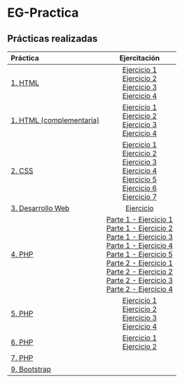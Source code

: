 # EG-Practica

## Prácticas realizadas

|Práctica|Ejercitación|
|:-|:-:|
|[1. HTML](https://github.com/NicoGabrielGallegos/EG-Practica/tree/main/1.%20HTML)|[Ejercicio 1](https://github.com/NicoGabrielGallegos/EG-Practica/tree/main/1.%20HTML/Ejercitación%201)<br>[Ejercicio 2](https://github.com/NicoGabrielGallegos/EG-Practica/tree/main/1.%20HTML/Ejercitación%202)<br>[Ejercicio 3](https://github.com/NicoGabrielGallegos/EG-Practica/tree/main/1.%20HTML/Ejercitación%203)<br>[Ejercicio 4](https://github.com/NicoGabrielGallegos/EG-Practica/tree/main/1.%20HTML/Ejercitación%204)|
|[1. HTML (complementaria)](https://github.com/NicoGabrielGallegos/EG-Practica/tree/main/1.%20HTML%20(complementaria))|[Ejercicio 1](https://github.com/NicoGabrielGallegos/EG-Practica/tree/main/1.%20HTML%20(complementaria)/Ejercitación%201)<br>[Ejercicio 2](https://github.com/NicoGabrielGallegos/EG-Practica/tree/main/1.%20HTML%20(complementaria)/Ejercitación%202)<br>[Ejercicio 3](https://github.com/NicoGabrielGallegos/EG-Practica/tree/main/1.%20HTML%20(complementaria)/Ejercitación%203)<br>[Ejercicio 4](https://github.com/NicoGabrielGallegos/EG-Practica/tree/main/1.%20HTML%20(complementaria)/Ejercitación%204)|
|[2. CSS](https://github.com/NicoGabrielGallegos/EG-Practica/tree/main/2.%20CSS)|[Ejercicio 1](https://github.com/NicoGabrielGallegos/EG-Practica/tree/main/2.%20CSS/Ejercitación%201)<br>[Ejercicio 2](https://github.com/NicoGabrielGallegos/EG-Practica/tree/main/2.%20CSS/Ejercitación%202)<br>[Ejercicio 3](https://github.com/NicoGabrielGallegos/EG-Practica/tree/main/2.%20CSS/Ejercitación%203)<br>[Ejercicio 4](https://github.com/NicoGabrielGallegos/EG-Practica/tree/main/2.%20CSS/Ejercitación%204)<br>[Ejercicio 5](https://github.com/NicoGabrielGallegos/EG-Practica/tree/main/2.%20CSS/Ejercitación%205)<br>[Ejercicio 6](https://github.com/NicoGabrielGallegos/EG-Practica/tree/main/2.%20CSS/Ejercitación%206)<br>[Ejercicio 7](https://github.com/NicoGabrielGallegos/EG-Practica/tree/main/2.%20CSS/Ejercitación%207)|
|[3. Desarrollo Web](https://github.com/NicoGabrielGallegos/EG-Practica/tree/main/3.%20Desarrollo%20Web)|[Ejercicio](https://github.com/NicoGabrielGallegos/EG-Practica/blob/main/3.%20Desarrollo%20Web/Ejercitacion.pdf)|
|[4. PHP](https://github.com/NicoGabrielGallegos/EG-Practica/tree/main/4.%20PHP)|[Parte 1 - Ejercicio 1](https://github.com/NicoGabrielGallegos/EG-Practica/tree/main/4.%20PHP/Parte%201%20-%20Ejercicio%201)<br>[Parte 1 - Ejercicio 2](https://github.com/NicoGabrielGallegos/EG-Practica/tree/main/4.%20PHP/Parte%201%20-%20Ejercicio%202)<br>[Parte 1 - Ejercicio 3](https://github.com/NicoGabrielGallegos/EG-Practica/tree/main/4.%20PHP/Parte%201%20-%20Ejercicio%203)<br>[Parte 1 - Ejercicio 4](https://github.com/NicoGabrielGallegos/EG-Practica/tree/main/4.%20PHP/Parte%201%20-%20Ejercicio%204)<br>[Parte 1 - Ejercicio 5](https://github.com/NicoGabrielGallegos/EG-Practica/tree/main/4.%20PHP/Parte%201%20-%20Ejercicio%205)<br>[Parte 2 - Ejercicio 1](https://github.com/NicoGabrielGallegos/EG-Practica/tree/main/4.%20PHP/Parte%202%20-%20Ejercicio%201)<br>[Parte 2 - Ejercicio 2](https://github.com/NicoGabrielGallegos/EG-Practica/tree/main/4.%20PHP/Parte%202%20-%20Ejercicio%202)<br>[Parte 2 - Ejercicio 3](https://github.com/NicoGabrielGallegos/EG-Practica/tree/main/4.%20PHP/Parte%202%20-%20Ejercicio%203)<br>[Parte 2 - Ejercicio 4](https://github.com/NicoGabrielGallegos/EG-Practica/tree/main/4.%20PHP/Parte%202%20-%20Ejercicio%204)|
|[5. PHP](https://github.com/NicoGabrielGallegos/EG-Practica/tree/main/5.%20PHP)|[Ejercicio 1](https://github.com/NicoGabrielGallegos/EG-Practica/tree/main/5.%20PHP/Ejercicio%201)<br>[Ejercicio 2](https://github.com/NicoGabrielGallegos/EG-Practica/tree/main/5.%20PHP/Ejercicio%202)<br>[Ejercicio 3](https://github.com/NicoGabrielGallegos/EG-Practica/tree/main/5.%20PHP/Ejercicio%203)<br>[Ejercicio 4](https://github.com/NicoGabrielGallegos/EG-Practica/tree/main/5.%20PHP/Ejercicio%204)|
|[6. PHP](https://github.com/NicoGabrielGallegos/EG-Practica/tree/main/6.%20PHP)|[Ejercicio 1](https://github.com/NicoGabrielGallegos/EG-Practica/tree/main/6.%20PHP/Ejercicio%201)<br>[Ejercicio 2](https://github.com/NicoGabrielGallegos/EG-Practica/tree/main/6.%20PHP/Ejercicio%202)|
|[7. PHP]()||
|[9. Bootstrap]()||
